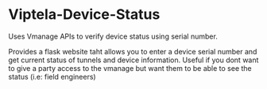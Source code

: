 # Viptela-Device-Status
Uses Vmanage APIs to verify device status using serial number.

Provides a flask website taht allows you to enter a device serial number and get current status of tunnels and device information.
Useful if you dont want to give a party access to the vmanage but want them to be able to see the status (i.e: field engineers)
